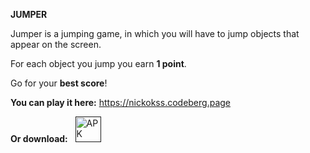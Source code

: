 __JUMPER__

Jumper is a jumping game, in which you will have to jump objects that appear on the screen.

For each object you jump you earn __1 point__.

Go for your __best score__!

__You can play it here:__ https://nickokss.codeberg.page

__Or download:__
&nbsp;
[<img src="https://github.com/simplex-chat/.github/blob/master/profile/images/apk_icon.png" alt="APK" height="41">]()